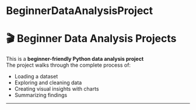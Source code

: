 # BeginnerDataAnalysisProject

# 🎬 Beginner Data Analysis Projects

This is a **beginner-friendly Python data analysis project**  
The project walks through the complete process of:
- Loading a dataset
- Exploring and cleaning data
- Creating visual insights with charts
- Summarizing findings

---
